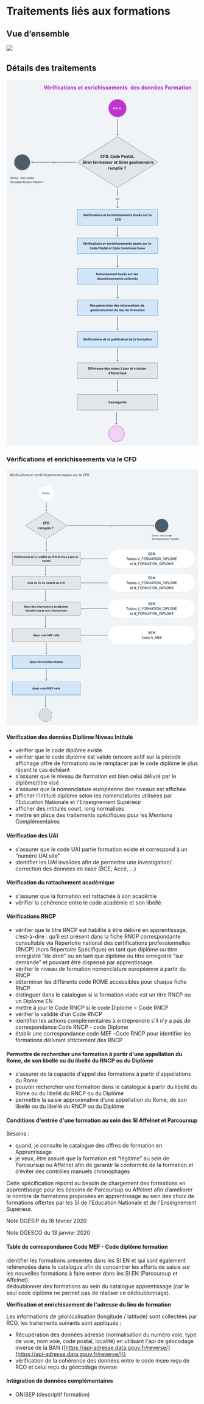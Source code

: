 # Traitements liés aux formations

## Vue d’ensemble

![](../.gitbook/assets/f.png)

## Détails des traitements

![](../.gitbook/assets/f1.png)

### Vérifications et enrichissements via le CFD

![](../.gitbook/assets/f2.png)

#### Vérification des données Diplôme Niveau Intitulé

* vérifier que le code diplôme existe
* vérifier que le code diplôme est valide \(encore actif sur la période affichage offre de formation\) ou le remplacer par le code diplôme le plus récent le cas échéant
* s'assurer que le niveau de formation est bien celui délivré par le diplôme/titre visé
* s'assurer que la nomenclature européenne des niveaux est affichée
* afficher l'intitulé diplôme selon les nomenclatures utilisées par l'Education Nationale et l'Enseignement Supérieur
* afficher des intitulés court, long normalisés
* mettre en place des traitements spécifiques pour les Mentions Complémentaires

#### Vérification des UAI

* s'assurer que le code UAI partie formation existe et correspond à un “numéro UAI site”
* identifier les UAI invalides afin de permettre une investigation/ correction des données en base \(BCE, Accé, ...\) 

#### Vérification du rattachement académique

* s'assurer que la formation est rattachée à son académie
* vérifier la cohérence entre le code académie et son libellé

#### Vérifications RNCP

* vérifier que le titre RNCP est habilité à être délivré en apprentissage, c’est-à-dire : qu’il est présent dans la fiche RNCP correspondante consultable via Répertoire national des certifications professionnelles \(RNCP\) \(hors Répertoire Spécifique\) en tant que diplôme ou titre enregistré “de droit” ou en tant que diplôme ou titre enregistré “sur demande” et pouvant être dispensé par apprentissage.
* vérifier le niveau de formation nomenclature européenne à partir du RNCP
* déterminer les différents code ROME accessibles pour chaque fiche RNCP
* distinguer dans le catalogue si la formation visée est un titre RNCP ou un Diplome EN 
* mettre à jour le Code RNCP si le code Diplome = Code RNCP
* vérifier la validité d'un Code RNCP 
* identifier les actions complémentaires à entreprendre s'il n'y a pas de correspondance Code RNCP - code Diplome
* établir une correspondance code MEF -Code RNCP pour identifier les formations délivrant strictement des RNCP

#### Permettre de rechercher une formation à partir d'une appellation du Rome, de son libellé ou du libellé du RNCP ou du Diplôme

* s'assurer de la capacité d'appel des formations à partir d'appellations du Rome
* pouvoir rechercher une formation dans le catalogue à partir du libellé du Rome ou du libellé du RNCP ou du Diplôme
* permettre la saisie approximative d’une appellation du Rome, de son libellé ou du libellé du RNCP ou du Diplôme

#### Conditions d'entrée d'une formation au sein des SI Affelnet et Parcoursup

Besoins :   
- quand, je consulte le catalogue des offres de formation en Apprentissage  
- je veux, être assuré que la formation est “légitime” au sein de Parcoursup ou Affelnet afin de garantir la conformité de la formation et d’éviter des contrôles manuels chronophages

Cette spécification répond au besoin de chargement des formations en apprentissage pour les besoins de Parcoursup ou Affelnet afin d’améliorer le nombre de formations proposées en apprentissage au sein des choix de formations offertes par les SI de l'Education Nationale et de l'Enseignement Supérieur.

Note DGESIP du 18 février 2020

Note DGESCO du 13 janvier 2020

#### Table de correspondance Code MEF - Code diplôme formation

identifier les formations présentes dans les SI EN et qui sont également référencées dans le catalogue afin de concentrer les efforts de saisie sur les nouvelles formations à faire entrer dans les SI EN \(Parcoursup et Affelnet\)  
dédoublonner des formations au sein du catalogue apprentissage \(car le seul code diplôme ne permet pas de réaliser ce dédoublonnage\).

**Vérification et enrichissement de l'adresse du lieu de formation**

Les informations de géolocalisation \(longitude / latitude\) sont collectées par RCO, les traitements suivants sont appliqués :

* Récupération des données adresse \(normalisation du numéro voie, type de voie, nom voie, code postal, localité\) en utilisant l'api de géocodage inverse de la BAN \([https://api-adresse.data.gouv.fr/reverse/](https://api-adresse.data.gouv.fr/reverse/)\)
* vérification de la cohérence des données entre le code insee reçu de RCO et celui reçu du géocodage inverse

#### Intégration de données complémentaires

* ONISEP \(descriptif formation\)

